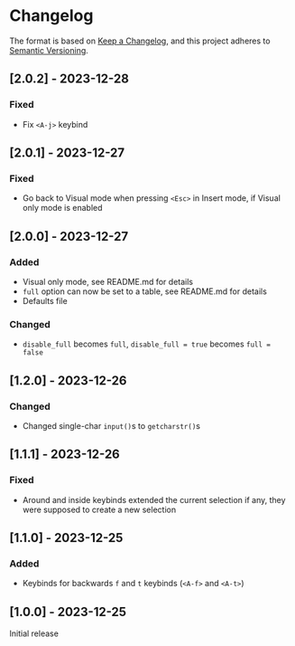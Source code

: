 # Changelog

The format is based on [Keep a Changelog](https://keepachangelog.com/en/1.1.0/),
and this project adheres to [Semantic Versioning](https://semver.org/spec/v2.0.0.html).

## [2.0.2] - 2023-12-28

### Fixed

- Fix `<A-j>` keybind

## [2.0.1] - 2023-12-27

### Fixed

- Go back to Visual mode when pressing `<Esc>` in Insert mode, if Visual only mode is enabled

## [2.0.0] - 2023-12-27

### Added

- Visual only mode, see README.md for details
- `full` option can now be set to a table, see README.md for details
- Defaults file

### Changed

- `disable_full` becomes `full`, `disable_full = true` becomes `full = false`

## [1.2.0] - 2023-12-26

### Changed

- Changed single-char `input()`s to `getcharstr()`s

## [1.1.1] - 2023-12-26

### Fixed

- Around and inside keybinds extended the current selection if any, they were supposed to create a new selection

## [1.1.0] - 2023-12-25

### Added

- Keybinds for backwards `f` and `t` keybinds (`<A-f>` and `<A-t>`)

## [1.0.0] - 2023-12-25

Initial release
